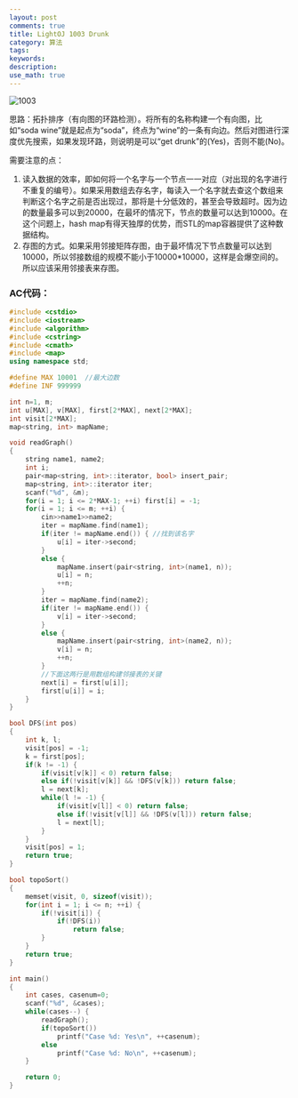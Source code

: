 ```yaml
---
layout: post
comments: true
title: LightOJ 1003 Drunk
category: 算法
tags: 
keywords:
description: 
use_math: true
---
```


![1003](http://img.blog.csdn.net/20150330170137245)

思路：拓扑排序（有向图的环路检测）。将所有的名称构建一个有向图，比如“soda wine”就是起点为“soda”，终点为“wine”的一条有向边。然后对图进行深度优先搜索，如果发现环路，则说明是可以“get drunk”的(Yes)，否则不能(No)。

需要注意的点：
1. 读入数据的效率，即如何将一个名字与一个节点一一对应（对出现的名字进行不重复的编号）。如果采用数组去存名字，每读入一个名字就去查这个数组来判断这个名字之前是否出现过，那将是十分低效的，甚至会导致超时。因为边的数量最多可以到20000，在最坏的情况下，节点的数量可以达到10000。在这个问题上，hash map有得天独厚的优势，而STL的map容器提供了这种数据结构。
2. 存图的方式。如果采用邻接矩阵存图，由于最坏情况下节点数量可以达到10000，所以邻接数组的规模不能小于10000*10000，这样是会爆空间的。所以应该采用邻接表来存图。

### AC代码：
```c++
#include <cstdio>
#include <iostream>
#include <algorithm>
#include <cstring>
#include <cmath>
#include <map>
using namespace std;

#define MAX 10001  //最大边数
#define INF 999999

int n=1, m;
int u[MAX], v[MAX], first[2*MAX], next[2*MAX];
int visit[2*MAX];
map<string, int> mapName;

void readGraph()
{
    string name1, name2;
    int i;
    pair<map<string, int>::iterator, bool> insert_pair;
    map<string, int>::iterator iter;
    scanf("%d", &m);
    for(i = 1; i <= 2*MAX-1; ++i) first[i] = -1;
    for(i = 1; i <= m; ++i) {
        cin>>name1>>name2;
        iter = mapName.find(name1);
        if(iter != mapName.end()) { //找到该名字
            u[i] = iter->second;
        }
        else {
            mapName.insert(pair<string, int>(name1, n));
            u[i] = n;
            ++n;
        }
        iter = mapName.find(name2);
        if(iter != mapName.end()) {
            v[i] = iter->second;
        }
        else {
            mapName.insert(pair<string, int>(name2, n));
            v[i] = n;
            ++n;
        }
        //下面这两行是用数组构建邻接表的关键
        next[i] = first[u[i]];
        first[u[i]] = i;
    }
}

bool DFS(int pos)
{
    int k, l;
    visit[pos] = -1;
    k = first[pos];
    if(k != -1) {
        if(visit[v[k]] < 0) return false;
        else if(!visit[v[k]] && !DFS(v[k])) return false;
        l = next[k];
        while(l != -1) {
            if(visit[v[l]] < 0) return false;
            else if(!visit[v[l]] && !DFS(v[l])) return false;
            l = next[l];
        }
    }
    visit[pos] = 1;
    return true;
}

bool topoSort()
{
    memset(visit, 0, sizeof(visit));
    for(int i = 1; i <= n; ++i) {
        if(!visit[i]) {
            if(!DFS(i))
                return false;
        }
    }
    return true;
}

int main()
{
    int cases, casenum=0;
    scanf("%d", &cases);
    while(cases--) {
        readGraph();
        if(topoSort())
            printf("Case %d: Yes\n", ++casenum);
        else
            printf("Case %d: No\n", ++casenum);
    }

    return 0;
}

```